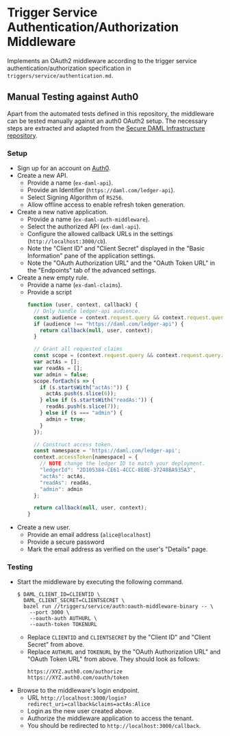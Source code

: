# Trigger Service Authentication/Authorization Middleware

Implements an OAuth2 middleware according to the trigger service
authentication/authorization specification in
`triggers/service/authentication.md`.

## Manual Testing against Auth0

Apart from the automated tests defined in this repository, the middleware can
be tested manually against an auth0 OAuth2 setup. The necessary steps are
extracted and adapted from the [Secure DAML Infrastructure
repository](https://github.com/digital-asset/ex-secure-daml-infra).

### Setup

* Sign up for an account on [Auth0](https://auth0.com).
* Create a new API.
  - Provide a name (`ex-daml-api`).
  - Provide an Identifier (`https://daml.com/ledger-api`).
  - Select Signing Algorithm of `RS256`.
  - Allow offline access to enable refresh token generation.
* Create a new native application.
  - Provide a name (`ex-daml-auth-middleware`).
  - Select the authorized API (`ex-daml-api`).
  - Configure the allowed callback URLs in the settings (`http://localhost:3000/cb`).
  - Note the "Client ID" and "Client Secret" displayed in the "Basic
    Information" pane of the application settings.
  - Note the "OAuth Authorization URL" and the "OAuth Token URL" in the
    "Endpoints" tab of the advanced settings.
* Create a new empty rule.
  - Provide a name (`ex-daml-claims`).
  - Provide a script
    ``` javascript
    function (user, context, callback) {
      // Only handle ledger-api audience.
      const audience = context.request.query && context.request.query.audience || "";
      if (audience !== "https://daml.com/ledger-api") {
        return callback(null, user, context);
      }

      // Grant all requested claims
      const scope = (context.request.query && context.request.query.scope || "").split(" ");
      var actAs = [];
      var readAs = [];
      var admin = false;
      scope.forEach(s => {
        if (s.startsWith("actAs:")) {
          actAs.push(s.slice(6));
        } else if (s.startsWith("readAs:")) {
          readAs.push(s.slice(7));
        } else if (s === "admin") {
          admin = true;
        }
      });

      // Construct access token.
      const namespace = 'https://daml.com/ledger-api';
      context.accessToken[namespace] = {
        // NOTE change the ledger ID to match your deployment.
        "ledgerId": "2D105384-CE61-4CCC-8E0E-37248BA935A3",
        "actAs": actAs,
        "readAs": readAs,
        "admin": admin
      };

      return callback(null, user, context);
    }
    ```
* Create a new user.
  - Provide an email address (`alice@localhost`)
  - Provide a secure password
  - Mark the email address as verified on the user's "Details" page.

### Testing

* Start the middleware by executing the following command.
  ```
  $ DAML_CLIENT_ID=CLIENTID \
    DAML_CLIENT_SECRET=CLIENTSECRET \
    bazel run //triggers/service/auth:oauth-middleware-binary -- \
      --port 3000 \
      --oauth-auth AUTHURL \
      --oauth-token TOKENURL
  ```
  - Replace `CLIENTID` and `CLIENTSECRET` by the "Client ID" and "Client
    Secret" from above.
  - Replace `AUTHURL` and `TOKENURL` by the "OAuth Authorization URL"
    and "OAuth Token URL" from above. They should look as follows:
    ```
    https://XYZ.auth0.com/authorize
    https://XYZ.auth0.com/oauth/token
    ```
- Browse to the middleware's login endpoint.
  - URL `http://localhost:3000/login?redirect_uri=callback&claims=actAs:Alice`
  - Login as the new user created above.
  - Authorize the middleware application to access the tenant.
  - You should be redirected to `http://localhost:3000/callback`.
